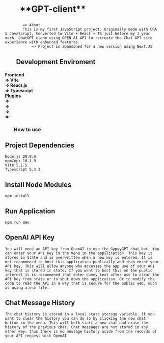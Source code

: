 <h1>
<ul><b>
**GPT-client**
</b></ul>
</h1>

###

            => About
            This is my first JavaScript project. Originally made with CRA & JavaScript, Converted to Vite + React + TS just before my 1 year mark. ChatGPT clone using OPEN AI API to recreate the Chat GPT site experience with enhanced features. 
                => Project is abandoned for a new version using Next.JS
<h2>
<ul><b>Development Enviroment</b></ul>
</h2>

<h4>
    Frontend<br>
        => Vite<br>
        => React.js<br>
        => Typescript<br>
    Plugins<br>
        => <br>
        => <br>
        => <br>
        => <br>
</h4>

<h3>
<ul><b>How to use</b></ul>
</h3>

## **Project Dependencies**

    Node.js 20.8.0
    npm/npx 10.1.0
    Vite 5.1.5
    Typescript 5.3.3

## Install Node Modules

    npm install

## Run Application

    npm run dev

## OpenAI API Key

    You will need an API key from OpenAI to use the GypsyGPT chat bot. You can enter your API Key in the menu in the appilication. This key is stored in State and is overwritten when a new key is entered. It is not recommened to host this application publically and then enter your API key. This will allow anyone who accesses the app use of your API key that is stored in state. If you want to host this on the public internet it is recommened that enter dummy text after use to clear the API key from state or to shut down the application. Or to modify the code to read the API in a way that is secure for the public web, such as using a.env file.

## Chat Message History

    The chat history is stored in a local state storage variable. If you want to clear the history you can do so by clicking the new chat button in the menu. This will both start a new chat and erase the history of the previous chat. Chat messages are not stored in any other way, thus there is no message history aside from the records of your API request with OpenAI